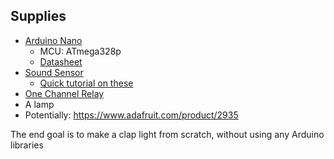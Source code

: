 ## Supplies

- [Arduino Nano](https://www.amazon.com/dp/B07G99NNXL) 
	- MCU: ATmega328p
	- [Datasheet](http://ww1.microchip.com/downloads/en/DeviceDoc/ATmega48A-PA-88A-PA-168A-PA-328-P-DS-DS40002061A.pdf)
- [Sound Sensor](https://www.amazon.com/dp/B00XT0PH10)
	- [Quick tutorial on these](https://lastminuteengineers.com/sound-sensor-arduino-tutorial/)
- [One Channel Relay](https://www.amazon.com/dp/B00LW15A4W)
- A lamp
- Potentially: https://www.adafruit.com/product/2935

The end goal is to make a clap light from scratch, without using any Arduino libraries
